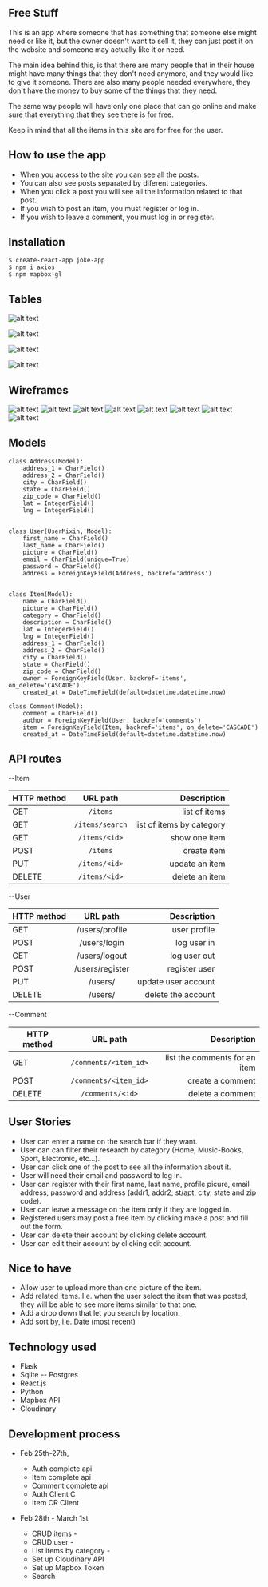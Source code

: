 ## Free Stuff

This is an app where someone that has something that someone else might need or like it, but the owner doesn't want to sell it, they can just post it on the website and someone may actually like it or need.

The main idea behind this, is that there are many people that in their house might have many things that they don't need anymore, and they would like to give it someone. There are also many people needed everywhere, they don't have the money to buy some of the things that they need.

The same way people will have only one place that can go online and make sure that everything that they see there is for free.

Keep in mind that all the items in this site are for free for the user.

## How to use the app

* When you access to the site you can see all the posts.
* You can also see posts separated by diferent categories.
* When you click a post you will see all the information related to that post.
* If you wish to post an item, you must register or log in.
* If you wish to leave a comment, you must log in or register.

## Installation
```
$ create-react-app joke-app
$ npm i axios
$ npm mapbox-gl
```

## Tables


![alt text](https://i.imgur.com/HvRBgjA.png)

![alt text](https://i.imgur.com/ConrMcQ.png)

![alt text](https://i.imgur.com/2pHk4YQ.png)

![alt text](https://i.imgur.com/qa5zi7n.png)

## Wireframes
![alt text](https://i.imgur.com/Q27tIuk.png)
![alt text](https://i.imgur.com/pYKgXKL.png)
![alt text](https://i.imgur.com/crs22j3.png)
![alt text](https://i.imgur.com/2fZMtYh.png)
![alt text](https://i.imgur.com/nwqlQBV.png)
![alt text](https://i.imgur.com/lMihKbh.png)
![alt text](https://i.imgur.com/VYsh4l1.png)
![alt text](https://i.imgur.com/KOYfbfH.png)

## Models
```
class Address(Model):
	address_1 = CharField()
	address_2 = CharField()
	city = CharField()
	state = CharField()
	zip_code = CharField()
	lat = IntegerField()
	lng = IntegerField()


class User(UserMixin, Model):
	first_name = CharField()
	last_name = CharField()
	picture = CharField()
	email = CharField(unique=True)
	password = CharField()
	address = ForeignKeyField(Address, backref='address')


class Item(Model):
	name = CharField()
	picture = CharField()
	category = CharField()
	description = CharField()
	lat = IntegerField()
	lng = IntegerField()
	address_1 = CharField()
	address_2 = CharField()
	city = CharField()
	state = CharField()
	zip_code = CharField()
	owner = ForeignKeyField(User, backref='items', on_delete='CASCADE')
	created_at = DateTimeField(default=datetime.datetime.now)

class Comment(Model):
	comment = CharField()
	author = ForeignKeyField(User, backref='comments')
	item = ForeignKeyField(Item, backref='items', on_delete='CASCADE')
	created_at = DateTimeField(default=datetime.datetime.now)
```

## API routes

--Item

| HTTP method	| URL path			| Description	 |
| ------------- |:-----------------:| --------------:|
| GET 			| `/items` 			| list of items	 |
| GET 			| `/items/search` 	| list of items by category	 |
| GET 			| `/items/<id>`		| show one item  |
| POST			| `/items`			| create item 	 |
| PUT 			| `/items/<id>` 		| update an item |
| DELETE 		| `/items/<id>` 		| delete an item |


--User

| HTTP method	|	URL path		| Description		  |
| ------------- |:-----------------:| -------------------:|
| GET 			| /users/profile	| user profile		  |
| POST 			| /users/login 		| log user in 		  |
| GET 			| /users/logout 	| log user out 		  |
| POST 			| /users/register 	| register user 	  |
| PUT 			| /users/<id> 		| update user account |
| DELETE 		| /users/<id>		| delete the account  |


--Comment

| HTTP method	|	URL path		| Description		  |
| ------------- |:-----------------:| -------------------:|
| GET 			| `/comments/<item_id>`	| list the comments	for an item |
| POST 			| `/comments/<item_id>` 		| create a comment 	  |
| DELETE 		| `/comments/<id>` 	| delete a comment 	  |


## User Stories

* User can enter a name on the search bar if they want.
* User can can filter their research by category (Home, Music-Books, Sport, Electronic, etc...).
* User can click one of the post to see all the information about it.
* User will need their email and password to log in.
* User can register with their first name, last name, profile picure, email address, password and address (addr1, addr2, st/apt, city, state and zip code).
* User can leave a message on the item only if they are logged in.
* Registered users may post a free item by clicking make a post and fill out the form.
* User can delete their account by clicking delete account.
* User can edit their account by clicking edit account.


## Nice to have

* Allow user to upload more than one picture of the item.
* Add related items. I.e. when the user select the item that was posted, they will be able to see more items similar to that one.
* Add a drop down that let you search by location.
* Add sort by, i.e. Date (most recent)

## Technology used

* Flask
* Sqlite -- Postgres
* React.js
* Python
* Mapbox API
* Cloudinary


## Development process

* Feb 25th-27th, 
	- Auth complete api
	- Item complete api
	- Comment complete api
	- Auth Client C
	- Item CR Client


* Feb 28th - March 1st
	- CRUD items -
	- CRUD user -
	- List items by category -
	- Set up Cloudinary API
	- Set up Mapbox Token
	- Search






